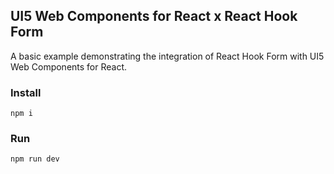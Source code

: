 ## UI5 Web Components for React x React Hook Form

A basic example demonstrating the integration of React Hook Form with UI5 Web Components for React.

### Install
```
npm i
```

### Run

```
npm run dev
```

